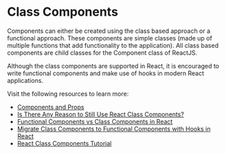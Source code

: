 # Class Components

Components can either be created using the class based approach or a functional approach. These components are simple classes (made up of multiple functions that add functionality to the application). All class based components are child classes for the Component class of ReactJS.

Although the class components are supported in React, it is encouraged to write functional components and make use of hooks in modern React applications.

Visit the following resources to learn more:

- [Components and Props](https://react.dev/learn/thinking-in-react#props-vs-state)
- [Is There Any Reason to Still Use React Class Components?](https://medium.com/geekculture/is-there-any-reason-to-still-use-react-class-components-9b6a1e6aa9ef)
- [Functional Components vs Class Components in React](https://www.freecodecamp.org/news/functional-components-vs-class-components-in-react)
- [Migrate Class Components to Functional Components with Hooks in React](https://www.robinwieruch.de/react-hooks-migration/)
- [React Class Components Tutorial](https://www.youtube.com/watch?v=lnV34uLEzis)